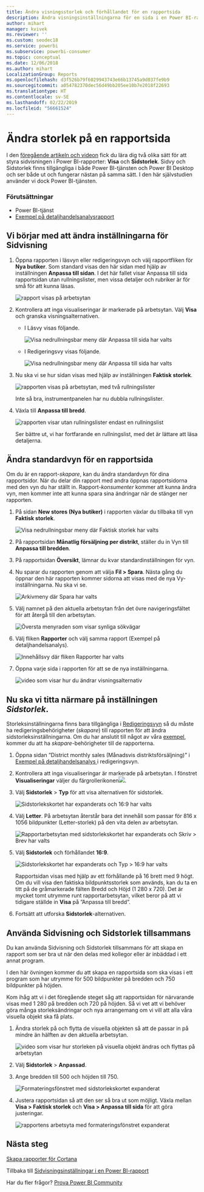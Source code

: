 ```yaml
---
title: Ändra visningsstorlek och förhållandet för en rapportsida
description: Ändra visningsinställningarna för en sida i en Power BI-rapport
author: mihart
manager: kvivek
ms.reviewer: ''
ms.custom: seodec18
ms.service: powerbi
ms.subservice: powerbi-consumer
ms.topic: conceptual
ms.date: 12/06/2018
ms.author: mihart
LocalizationGroup: Reports
ms.openlocfilehash: d3f526b79f6029943743e66b13745a9d037fe9b9
ms.sourcegitcommit: a054782370dec56d49bb205ee10b7e2018f22693
ms.translationtype: HT
ms.contentlocale: sv-SE
ms.lasthandoff: 02/22/2019
ms.locfileid: "56661524"
---
```

# <a name="change-the-size-of-a-report-page"></a>Ändra storlek på en rapportsida
I den [föregående artikeln och videon](../power-bi-report-display-settings.md) fick du lära dig två olika sätt för att styra sidvisningen i Power BI-rapporter: **Visa** och **Sidstorlek**. Sidvy och Sidstorlek finns tillgängliga i både Power BI-tjänsten och Power BI Desktop och ser både ut och fungerar nästan på samma sätt. I den här självstudien använder vi dock Power BI-tjänsten.

### <a name="prerequisites"></a>Förutsättningar
- Power BI-tjänst   
- [Exempel på detaljhandelsanalysrapport](../sample-retail-analysis.md)

## <a name="first-lets-change-the-page-view-setting"></a>Vi börjar med att ändra inställningarna för Sidvisning

1. Öppna rapporten i läsvyn eller redigeringsvyn och välj rapportfliken för **Nya butiker**. Som standard visas den här sidan med hjälp av inställningen **Anpassa till sidan**.  I det här fallet visar Anpassa till sida rapportsidan utan rullningslister, men vissa detaljer och rubriker är för små för att kunna läsas.

   ![rapport visas på arbetsytan](media/end-user-report-view/pbi_fit_to_page.png)
2. Kontrollera att inga visualiseringar är markerade på arbetsytan. Välj **Visa** och granska visningsalternativen.

   * I Läsvy visas följande.

     ![Visa nedrullningsbar meny där Anpassa till sida har valts](media/end-user-report-view/power-bi-page-view-menu-new.png)
   * I Redigeringsvy visas följande.

     ![Visa nedrullningsbar meny där Anpassa till sida har valts](media/end-user-report-view/power-bi-view-editing-view.png)

3. Nu ska vi se hur sidan visas med hjälp av inställningen **Faktisk storlek**.

   ![rapporten visas på arbetsytan, med två rullningslister](media/end-user-report-view/power-bi-actal-size2.png)

   Inte så bra, instrumentpanelen har nu dubbla rullningslister.
4. Växla till **Anpassa till bredd**.

   ![rapporten visar utan rullningslister endast en rullningslist](media/end-user-report-view/pbi_fit_to_width.png)

   Ser bättre ut, vi har fortfarande en rullningslist, med det är lättare att läsa detaljerna.

## <a name="change-the-default-view-for-a-report-page"></a>Ändra standardvyn för en rapportsida
Om du är en rapport-*skapare*, kan du ändra standardvyn för dina rapportsidor. När du delar din rapport med andra öppnas rapportsidorna med den vyn du har ställt in. Rapport-*konsumenter* kommer att kunna ändra vyn, men kommer inte att kunna spara sina ändringar när de stänger ner rapporten.

1. På sidan **New stores (Nya butiker)** i rapporten växlar du tillbaka till vyn **Faktisk storlek**.

   ![Visa nedrullningsbar meny där Faktisk storlek har valts](media/end-user-report-view/power-bi-actual-size.png)

2. På rapportsidan **Månatlig försäljning per distrikt**, ställer du in Vyn till **Anpassa till bredden**.

3. På rapportsidan **Översikt**, lämnar du kvar standardinställningen för vyn.

4. Nu sparar du rapporten genom att välja **Fil > Spara**. Nästa gång du öppnar den här rapporten kommer sidorna att visas med de nya Vy-inställningarna. Nu ska vi se.

   ![Arkivmeny där Spara har valts](media/end-user-report-view/power-bi-save.png)
3. Välj namnet på den aktuella arbetsytan från det övre navigeringsfältet för att återgå till den arbetsytan.  

   ![Översta menyraden som visar synliga sökvägar](media/end-user-report-view/power-bi-my-workspace.png)
4. Välj fliken **Rapporter** och välj samma rapport (Exempel på detaljhandelsanalys).

    ![Innehållsvy där fliken Rapporter har valts](media/end-user-report-view/power-bi-new-report2.png)
5. Öppna varje sida i rapporten för att se de nya inställningarna.

   ![video som visar hur du ändrar visningsalternativ](media/end-user-report-view/power-bi-page-view.gif)

## <a name="now-lets-explore-the-page-size-setting"></a>Nu ska vi titta närmare på inställningen *Sidstorlek*.
Storleksinställningarna finns bara tillgängliga i [Redigeringsvyn](../service-interact-with-a-report-in-editing-view.md) så du måste ha redigeringsbehörigheter (*skapare*) till rapporten för att ändra sidstorleksinställningarna. Om du har anslutit till något av våra [exempel](../sample-datasets.md), kommer du att ha *skapare*-behörigheter till de rapporterna.

1. Öppna sidan ”District monthly sales (Månadsvis distriktsförsäljning)” i [Exempel på detaljhandelsanalys ](../sample-retail-analysis.md) i redigeringsvyn.
2. Kontrollera att inga visualiseringar är markerade på arbetsytan.  I fönstret **Visualiseringar** väljer du färgrollerikonen![](media/end-user-report-view/power-bi-paintroller.png).
3. Välj **Sidstorlek** &gt; **Typ** för att visa alternativen för sidstorlek.

   ![Sidstorlekskortet har expanderats och 16:9 har valts](media/end-user-report-view/power-bi-page-size-menu-new.png)
4. Välj **Letter**.  På arbetsytan återstår bara det innehåll som passar för 816 x 1056 bildpunkter (Letter-storlek) på den vita delen av arbetsytan.

   ![Rapportarbetsytan med sidstorlekskortet har expanderats och Skriv > Brev har valts](media/end-user-report-view/power-bi-letter-new.png)
5. Välj **Sidstorlek** och förhållandet **16:9**.

   ![Sidstorlekskortet har expanderats och Typ > 16:9 har valts](media/end-user-report-view/power-bi-16-to-9-new.png)

   Rapportsidan visas med hjälp av ett förhållande på 16 brett med 9 högt. Om du vill visa den faktiska bildpunktsstorlek som används, kan du ta en titt på de gråmarkerade fälten Bredd och Höjd (1 280 x 720). Det är mycket tomt utrymme runt rapportarbetsytan, vilket beror på att vi tidigare ställde in **Visa** på ”Anpassa till bredd”.
7. Fortsätt att utforska **Sidstorlek**-alternativen.

## <a name="use-page-view-and-page-size-together"></a>Använda Sidvisning och Sidstorlek tillsammans
Du kan använda Sidvisning och Sidstorlek tillsammans för att skapa en rapport som ser bra ut när den delas med kollegor eller är inbäddad i ett annat program.

I den här övningen kommer du att skapa en rapportsida som ska visas i ett program som har utrymme för 500 bildpunkter på bredden och 750 bildpunkter på höjden.

Kom ihåg att vi i det föregående steget såg att rapportsidan för närvarande visas med 1 280 på bredden och 720 på höjden. Så vi vet att vi behöver göra många storleksändringar och nya arrangemang om vi vill att alla våra visuella objekt ska få plats.

1. Ändra storlek på och flytta de visuella objekten så att de passar in på mindre än hälften av den aktuella arbetsytan.

    ![video som visar hur storleken på visuella objekt ändras och flyttas på arbetsytan](media/end-user-report-view/power-bi-custom-view.gif)
2. Välj **Sidstorlek** &gt; **Anpassad**.
3. Ange bredden till 500 och höjden till 750.

    ![Formateringsfönstret med sidstorlekskortet expanderat](media/end-user-report-view/power-bi-custom-new.png)
4. Justera rapportsidan så att den ser så bra ut som möjligt. Växla mellan **Visa > Faktisk storlek** och **Visa > Anpassa till sida** för att göra justeringar.

    ![rapportens arbetsyta med formateringsfönstret expanderat](media/end-user-report-view/power-bi-final-new.png)

## <a name="next-steps"></a>Nästa steg
[Skapa rapporter för Cortana](../service-cortana-answer-cards.md)

Tillbaka till [Sidvisningsinställningar i en Power BI-rapport](../power-bi-report-display-settings.md)

Har du fler frågor? [Prova Power BI Community](http://community.powerbi.com/)
